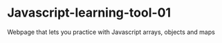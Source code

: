# Javascript-learning-tool-01
Webpage that lets you practice with Javascript arrays, objects and maps

